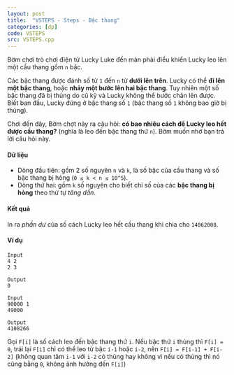 ```yaml
---
layout: post
title:  "VSTEPS - Steps - Bậc thang"
categories: [dp]
code: VSTEPS
src: VSTEPS.cpp
---
```



Bờm chơi trò chơi điện tử Lucky Luke đến màn phải điều khiển Lucky leo lên một cầu thang gồm `n` bậc.

Các bậc thang được đánh số từ `1` đến `n` từ **dưới lên trên**. Lucky có thể **đi lên một bậc thang**, hoặc **nhảy một bước lên hai bậc thang**. Tuy nhiên một số bậc thang đã bị thủng do cũ kỹ và Lucky không thể bước chân lên được. Biết ban đầu, Lucky đứng ở bậc thang số `1` (bậc thang số `1` không bao giờ bị thủng).

Chơi đến đây, Bờm chợt nảy ra câu hỏi: **có bao nhiêu cách để Lucky leo hết được cầu thang?** (nghĩa là leo đến bậc thang thứ `n`). Bờm muốn nhờ bạn trả lời câu hỏi này.

#### Dữ liệu

* Dòng đầu tiên: gồm 2 số nguyên `n` và `k`, là số bậc của cầu thang và số bậc thang bị hỏng (`0 ≤ k < n ≤ 10^5`).
* Dòng thứ hai: gồm `k` số nguyên cho biết chỉ số của các **bậc thang bị hỏng** theo thứ tự *tăng dần*.

#### Kết quả

In ra *phần dư* của số cách Lucky leo hết cầu thang khi chia cho `14062008`.

#### Ví dụ

```
Input
4 2
2 3

Output
0
```

```
Input
90000 1
49000

Output
4108266
```

<!--more-->



Gọi `F[i]` là số cách leo đến bậc thang thứ `i`. Nếu bậc thứ `i` thủng thì `F[i] = 0`, trái lại `F[i]` chỉ có thể leo từ bậc `i-1` hoặc `i-2`, nên `F[i] = F[i-1] + F[i-2]` (không quan tâm `i-1` với `i-2` có thủng hay không vì nếu có thủng thì nó cũng bằng `0`, không ảnh hưởng đến `F[i]`)
